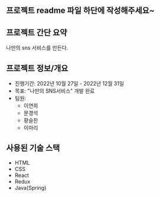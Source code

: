 ## 프로젝트 readme 파일 하단에 작성해주세요~ 

## 프로젝트 간단 요약
나만의 sns 서비스를 만든다. 

## 프로젝트 정보/개요
- 진행기간: 2022년 10월 27일 - 2022년 12월 31일
- 목표: "나만의 SNS서비스" 개발 완료
- 팀원:
    - 이연희
    - 문경석
    - 황슬찬
    - 이마리

## 사용된 기술 스택
* HTML
* CSS
* React
* Redux
* Java(Spring)
